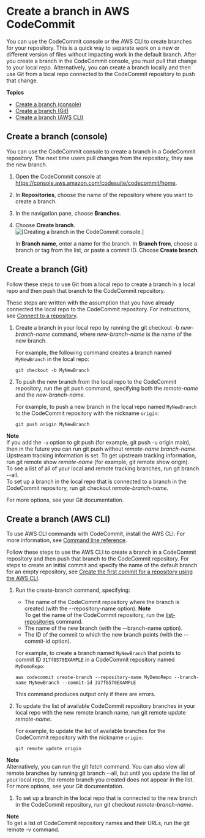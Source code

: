 # Create a branch in AWS CodeCommit<a name="how-to-create-branch"></a>

You can use the CodeCommit console or the AWS CLI to create branches for your repository\. This is a quick way to separate work on a new or different version of files without impacting work in the default branch\. After you create a branch in the CodeCommit console, you must pull that change to your local repo\. Alternatively, you can create a branch locally and then use Git from a local repo connected to the CodeCommit repository to push that change\. 

**Topics**
+ [Create a branch \(console\)](#how-to-create-branch-console)
+ [Create a branch \(Git\)](#how-to-create-branch-git)
+ [Create a branch \(AWS CLI\)](#how-to-create-branch-cli)

## Create a branch \(console\)<a name="how-to-create-branch-console"></a>

You can use the CodeCommit console to create a branch in a CodeCommit repository\. The next time users pull changes from the repository, they see the new branch\.

1. Open the CodeCommit console at [https://console\.aws\.amazon\.com/codesuite/codecommit/home](https://console.aws.amazon.com/codesuite/codecommit/home)\.

1. In **Repositories**, choose the name of the repository where you want to create a branch\. 

1. In the navigation pane, choose **Branches**\.

1. Choose **Create branch**\.   
![\[Creating a branch in the CodeCommit console.\]](http://docs.aws.amazon.com/codecommit/latest/userguide/images/codecommit-branches-create.png)

   In **Branch name**, enter a name for the branch\. In **Branch from**, choose a branch or tag from the list, or paste a commit ID\. Choose **Create branch**\.

## Create a branch \(Git\)<a name="how-to-create-branch-git"></a>

Follow these steps to use Git from a local repo to create a branch in a local repo and then push that branch to the CodeCommit repository\.

These steps are written with the assumption that you have already connected the local repo to the CodeCommit repository\. For instructions, see [Connect to a repository](how-to-connect.md)\.

1. Create a branch in your local repo by running the git checkout \-b *new\-branch\-name* command, where *new\-branch\-name* is the name of the new branch\.

   For example, the following command creates a branch named `MyNewBranch` in the local repo:

   ```
   git checkout -b MyNewBranch
   ```

1. To push the new branch from the local repo to the CodeCommit repository, run the git push command, specifying both the *remote\-name* and the *new\-branch\-name*\. 

   For example, to push a new branch in the local repo named `MyNewBranch` to the CodeCommit repository with the nickname `origin`:

   ```
   git push origin MyNewBranch
   ```

**Note**  
If you add the `-u` option to git push \(for example, git push \-u origin main\), then in the future you can run git push without *remote\-name* *branch\-name*\. Upstream tracking information is set\. To get upstream tracking information, run git remote show *remote\-name* \(for example, git remote show origin\)\.  
To see a list of all of your local and remote tracking branches, run git branch \-\-all\.  
To set up a branch in the local repo that is connected to a branch in the CodeCommit repository, run git checkout *remote\-branch\-name*\.

For more options, see your Git documentation\.

## Create a branch \(AWS CLI\)<a name="how-to-create-branch-cli"></a>

To use AWS CLI commands with CodeCommit, install the AWS CLI\. For more information, see [Command line reference](cmd-ref.md)\. 

Follow these steps to use the AWS CLI to create a branch in a CodeCommit repository and then push that branch to the CodeCommit repository\. For steps to create an initial commit and specify the name of the default branch for an empty repository, see [Create the first commit for a repository using the AWS CLI](how-to-create-commit.md#create-first-commit)\.

1. Run the create\-branch command, specifying:
   + The name of the CodeCommit repository where the branch is created \(with the \-\-repository\-name option\)\.
**Note**  
To get the name of the CodeCommit repository, run the [list\-repositories](how-to-view-repository-details.md#how-to-view-repository-details-no-name-cli) command\.
   + The name of the new branch \(with the \-\-branch\-name option\)\.
   + The ID of the commit to which the new branch points \(with the \-\-commit\-id option\)\.

   For example, to create a branch named `MyNewBranch` that points to commit ID `317f8570EXAMPLE` in a CodeCommit repository named `MyDemoRepo`:

   ```
   aws codecommit create-branch --repository-name MyDemoRepo --branch-name MyNewBranch --commit-id 317f8570EXAMPLE
   ```

   This command produces output only if there are errors\.

1. To update the list of available CodeCommit repository branches in your local repo with the new remote branch name, run git remote update *remote\-name*\.

   For example, to update the list of available branches for the CodeCommit repository with the nickname `origin`:

   ```
   git remote update origin 
   ```
**Note**  
Alternatively, you can run the git fetch command\. You can also view all remote branches by running git branch \-\-all, but until you update the list of your local repo, the remote branch you created does not appear in the list\.   
For more options, see your Git documentation\.

1. To set up a branch in the local repo that is connected to the new branch in the CodeCommit repository, run git checkout *remote\-branch\-name*\.

**Note**  
 To get a list of CodeCommit repository names and their URLs, run the git remote \-v command\.